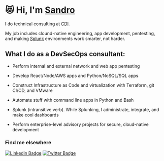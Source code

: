 # 😻 Hi, I'm [Sandro](https://alessandrobraidotti.com)

I do technical consulting at [CDI](https://www.cdillc.com/).

My job includes clound-native engineering, app development, pentesting, and making [Splunk](https://www.splunk.com/) environments work smarter, not harder.

## What I do as a DevSecOps consultant:

- Perform internal and external network and web app pentesting

- Develop React/Node/AWS apps and Python/NoSQL/SQL apps

- Construct Infrastructure as Code and virtualization with Terraform, git CI/CD, and VMware 

- Automate stuff with command line apps in Python and Bash

- Splunk (intransitive verb). While Splunking, I administrate, integrate, and make cool dashboards

- Perform enterprise-level advisory projects for secure, cloud-native development

### Find me elsewhere

[![Linkedin Badge](https://img.shields.io/badge/-LinkedIn-blue?style=flat-square&logo=Linkedin&logoColor=white&link=https://www.linkedin.com/in/alessandrobraidotti/)](https://www.linkedin.com/in/alessandrobraidotti/)  [![Twitter Badge](https://img.shields.io/badge/-Twitter-1ca0f1?style=flat-square&labelColor=1ca0f1&logo=twitter&logoColor=white&link=https://twitter.com/sndbra)](https://twitter.com/sndbra)

<!--START_SECTION:badges-->
<!--END_SECTION:badges-->